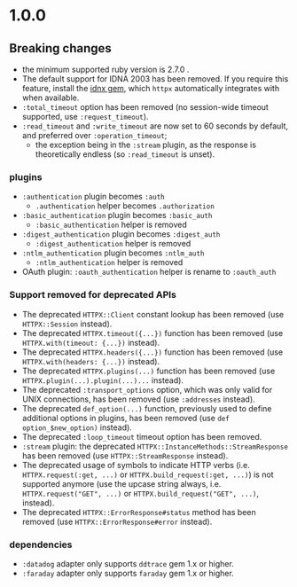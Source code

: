 # 1.0.0

## Breaking changes

* the minimum supported ruby version is 2.7.0 .
* The default support for IDNA 2003 has been removed. If you require this feature, install the [idnx gem](https://github.com/HoneyryderChuck/idnx), which `httpx` automatically integrates with when available.
* `:total_timeout` option has been removed (no session-wide timeout supported, use `:request_timeout`).
* `:read_timeout` and `:write_timeout` are now set to 60 seconds by default, and preferred over `:operation_timeout`;
  * the exception being in the `:stream` plugin, as the response is theoretically endless (so `:read_timeout` is unset).

### plugins

* `:authentication` plugin becomes `:auth`
  * `.authentication` helper becomes `.authorization`
* `:basic_authentication` plugin becomes `:basic_auth`
  * `:basic_authentication` helper is removed
* `:digest_authentication` plugin becomes `:digest_auth`
  * `:digest_authentication` helper is removed
* `:ntlm_authentication` plugin becomes `:ntlm_auth`
  * `:ntlm_authentication` helper is removed
* OAuth plugin: `:oauth_authentication` helper is rename to `:oauth_auth`

### Support removed for deprecated APIs

* The deprecated `HTTPX::Client` constant lookup has been removed (use `HTTPX::Session` instead).
* The deprecated `HTTPX.timeout({...})` function has been removed (use `HTTPX.with(timeout: {...})` instead).
* The deprecated `HTTPX.headers({...})` function has been removed (use `HTTPX.with(headers: {...})` instead).
* The deprecated `HTTPX.plugins(...)` function has been removed (use `HTTPX.plugin(...).plugin(...)...` instead).
* The deprecated `:transport_options` option, which was only valid for UNIX connections, has been removed (use `:addresses` instead).
* The deprecated `def_option(...)` function, previously used to define additional options in plugins, has been removed (use `def option_$new_option)` instead).
* The deprecated `:loop_timeout` timeout option has been removed.
* `:stream` plugin: the deprecated `HTTPX::InstanceMethods::StreamResponse` has been removed (use `HTTPX::StreamResponse` instead).
* The deprecated usage of symbols to indicate HTTP verbs (i.e. `HTTPX.request(:get, ...)` or `HTTPX.build_request(:get, ...)`) is not supported anymore (use the upcase string always, i.e. `HTTPX.request("GET", ...)` or `HTTPX.build_request("GET", ...)`, instead).
* The deprecated `HTTPX::ErrorResponse#status` method has been removed (use `HTTPX::ErrorResponse#error` instead).

### dependencies

* `:datadog` adapter only supports `ddtrace` gem 1.x or higher.
* `:faraday` adapter only supports `faraday` gem 1.x or higher.